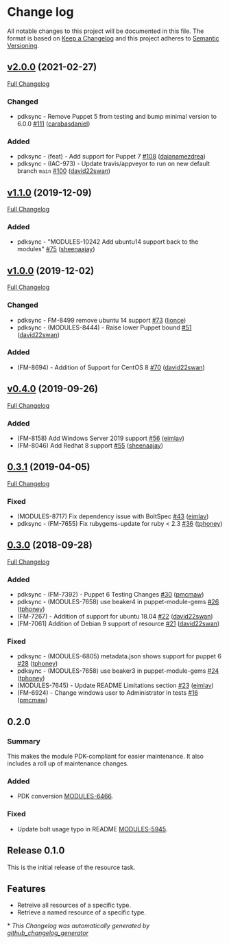 # Change log

All notable changes to this project will be documented in this file. The format is based on [Keep a Changelog](http://keepachangelog.com/en/1.0.0/) and this project adheres to [Semantic Versioning](http://semver.org).

## [v2.0.0](https://github.com/puppetlabs/puppetlabs-resource/tree/v2.0.0) (2021-02-27)

[Full Changelog](https://github.com/puppetlabs/puppetlabs-resource/compare/v1.1.0...v2.0.0)

### Changed

- pdksync - Remove Puppet 5 from testing and bump minimal version to 6.0.0 [\#111](https://github.com/puppetlabs/puppetlabs-resource/pull/111) ([carabasdaniel](https://github.com/carabasdaniel))

### Added

- pdksync - \(feat\) - Add support for Puppet 7 [\#108](https://github.com/puppetlabs/puppetlabs-resource/pull/108) ([daianamezdrea](https://github.com/daianamezdrea))
- pdksync - \(IAC-973\) - Update travis/appveyor to run on new default branch `main` [\#100](https://github.com/puppetlabs/puppetlabs-resource/pull/100) ([david22swan](https://github.com/david22swan))

## [v1.1.0](https://github.com/puppetlabs/puppetlabs-resource/tree/v1.1.0) (2019-12-09)

[Full Changelog](https://github.com/puppetlabs/puppetlabs-resource/compare/v1.0.0...v1.1.0)

### Added

- pdksync - "MODULES-10242 Add ubuntu14 support back to the modules" [\#75](https://github.com/puppetlabs/puppetlabs-resource/pull/75) ([sheenaajay](https://github.com/sheenaajay))

## [v1.0.0](https://github.com/puppetlabs/puppetlabs-resource/tree/v1.0.0) (2019-12-02)

[Full Changelog](https://github.com/puppetlabs/puppetlabs-resource/compare/v0.4.0...v1.0.0)

### Changed

- pdksync - FM-8499 remove ubuntu 14 support [\#73](https://github.com/puppetlabs/puppetlabs-resource/pull/73) ([lionce](https://github.com/lionce))
- pdksync - \(MODULES-8444\) - Raise lower Puppet bound [\#51](https://github.com/puppetlabs/puppetlabs-resource/pull/51) ([david22swan](https://github.com/david22swan))

### Added

- \(FM-8694\) - Addition of Support for CentOS 8 [\#70](https://github.com/puppetlabs/puppetlabs-resource/pull/70) ([david22swan](https://github.com/david22swan))

## [v0.4.0](https://github.com/puppetlabs/puppetlabs-resource/tree/v0.4.0) (2019-09-26)

[Full Changelog](https://github.com/puppetlabs/puppetlabs-resource/compare/0.3.1...v0.4.0)

### Added

- \(FM-8158\) Add Windows Server 2019 support [\#56](https://github.com/puppetlabs/puppetlabs-resource/pull/56) ([eimlav](https://github.com/eimlav))
- \(FM-8046\) Add Redhat 8 support [\#55](https://github.com/puppetlabs/puppetlabs-resource/pull/55) ([sheenaajay](https://github.com/sheenaajay))

## [0.3.1](https://github.com/puppetlabs/puppetlabs-resource/tree/0.3.1) (2019-04-05)

[Full Changelog](https://github.com/puppetlabs/puppetlabs-resource/compare/0.3.0...0.3.1)

### Fixed

- \(MODULES-8717\) Fix dependency issue with BoltSpec [\#43](https://github.com/puppetlabs/puppetlabs-resource/pull/43) ([eimlav](https://github.com/eimlav))
- pdksync - \(FM-7655\) Fix rubygems-update for ruby \< 2.3 [\#36](https://github.com/puppetlabs/puppetlabs-resource/pull/36) ([tphoney](https://github.com/tphoney))

## [0.3.0](https://github.com/puppetlabs/puppetlabs-resource/tree/0.3.0) (2018-09-28)

[Full Changelog](https://github.com/puppetlabs/puppetlabs-resource/compare/0.2.0...0.3.0)

### Added

- pdksync - \(FM-7392\) - Puppet 6 Testing Changes [\#30](https://github.com/puppetlabs/puppetlabs-resource/pull/30) ([pmcmaw](https://github.com/pmcmaw))
- pdksync - \(MODULES-7658\) use beaker4 in puppet-module-gems [\#26](https://github.com/puppetlabs/puppetlabs-resource/pull/26) ([tphoney](https://github.com/tphoney))
- \(FM-7267\) - Addition of support for ubuntu 18.04 [\#22](https://github.com/puppetlabs/puppetlabs-resource/pull/22) ([david22swan](https://github.com/david22swan))
- \[FM-7061\] Addition of Debian 9 support of resource [\#21](https://github.com/puppetlabs/puppetlabs-resource/pull/21) ([david22swan](https://github.com/david22swan))

### Fixed

- pdksync - \(MODULES-6805\) metadata.json shows support for puppet 6 [\#28](https://github.com/puppetlabs/puppetlabs-resource/pull/28) ([tphoney](https://github.com/tphoney))
- pdksync - \(MODULES-7658\) use beaker3 in puppet-module-gems [\#24](https://github.com/puppetlabs/puppetlabs-resource/pull/24) ([tphoney](https://github.com/tphoney))
- \(MODULES-7645\) - Update README Limitations section [\#23](https://github.com/puppetlabs/puppetlabs-resource/pull/23) ([eimlav](https://github.com/eimlav))
- \(FM-6924\) - Change windows user to Administrator in tests [\#16](https://github.com/puppetlabs/puppetlabs-resource/pull/16) ([pmcmaw](https://github.com/pmcmaw))

## 0.2.0
### Summary
This makes the module PDK-compliant for easier maintenance. It also includes a roll up of maintenance changes.

### Added
- PDK conversion [MODULES-6466](https://tickets.puppetlabs.com/browse/MODULES-6466).

### Fixed
- Update bolt usage typo in README [MODULES-5945](https://tickets.puppetlabs.com/browse/MODULES-5945).

## Release 0.1.0
This is the initial release of the resource task.

## Features
- Retreive all resources of a specific type.
- Retrieve a named resource of a specific type.

[0.2.0]: https://github.com/puppetlabs/puppetlabs-resource/compare/0.1.0...0.2.0


\* *This Changelog was automatically generated by [github_changelog_generator](https://github.com/skywinder/Github-Changelog-Generator)*
